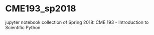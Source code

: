 # CME193_sp2018
jupyter notebook collection of Spring 2018: CME 193 - Introduction to Scientific Python

